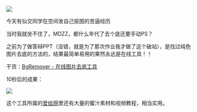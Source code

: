 ![](https://raw.githubusercontent.com/Macyrate/Macyrate.github.io/photo/搞不定抠图.png)

今天有仙交同学在空间发自己抠图的苦逼经历

当时我就坐不住了，MDZZ，都什么年代了去个底还要手动PS？

之前为了做答辩PPT（没错，就是为了那次作业我才做了这个破站），是找过纯色图片去底的方法的，结果最简单易用的果然永远是在线工具！！

干货：[BgRemover - 在线图片去底工具](http://www.aigei.com/bgremover)

10秒后的成果：

![](https://raw.githubusercontent.com/Macyrate/Macyrate.github.io/photo/去底校徽.png)

这个工具所属的[爱给网](http://www.aigei.com/)里还有大量的蜜汁素材和视频教程，相当实用。